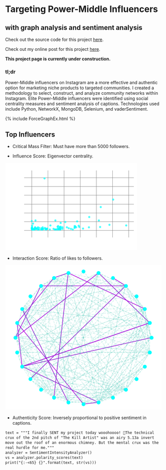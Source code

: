 # Targeting Power-Middle Influencers


## with graph analysis and sentiment analysis

Check out the source code for this project [here](https://github.com/sdmirch/instagram-influencer-graph).

Check out my online post for this project [here](https://sdmirch.github.io/portfolio/influencers/).

**This project page is currently under construction.**

### tl;dr
Power-Middle influencers on Instagram are a more effective and authentic option for marketing niche products to targeted communities. I created a methodology to select, construct, and analyze community networks within Instagram. Elite Power-Middle influencers were identified using social centrality measures and sentiment analysis of captions. Technologies used include Python, NetworkX, MongoDB, Selenium, and vaderSentiment.


{% include ForceGraphEx.html %}

## Top Influencers
-  Critical Mass Filter: Must have more than 5000 followers.

- Influence Score: Eigenvector centrality.

![Network Eigenvector Centrality](images/DegreeEigenvector_presentation.png)

- Interaction Score: Ratio of likes to followers.

![Likes and Follows within network](images/LikesExampleNetwork.png)


- Authenticity Score: Inversely proportional to positive sentiment in captions.

```
text = """I finally SENT my project today wooohoooo! 🎊The technical crux of the 2nd pitch of "The Kill Artist" was an airy 5.13a invert move out the roof of an enormous chimney. But the mental crux was the real hurdle for me."""
analyzer = SentimentIntensityAnalyzer()
vs = analyzer.polarity_scores(text)
print("{:-<65} {}".format(text, str(vs)))
```
